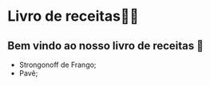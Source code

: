 # Livro de receitas:man_cook:

## Bem vindo ao nosso livro de receitas :wave:

- Strongonoff de Frango;
- Pavê;

